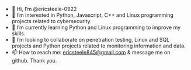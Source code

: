 - 👋 Hi, I’m @ericsteele-0922
- 👀 I’m interested in Python, Javascript, C++ and Linux programming projects related to cybersecurity.  
- 🌱 I’m currently learning Python and Linux programming to improve my skills. 
- 💞️ I’m looking to collaborate on penetration testing, Linux and SQL projects and Python projects related to monitoring information and data. 
- 📫 How to reach me: ericsteele845@gmail.com & message me on github.  Thank you. 

<!---
ericsteele-0922/ericsteele-0922 is a ✨ special ✨ repository because its `README.md` (this file) appears on your GitHub profile.
You can click the Preview link to take a look at your changes.
--->
